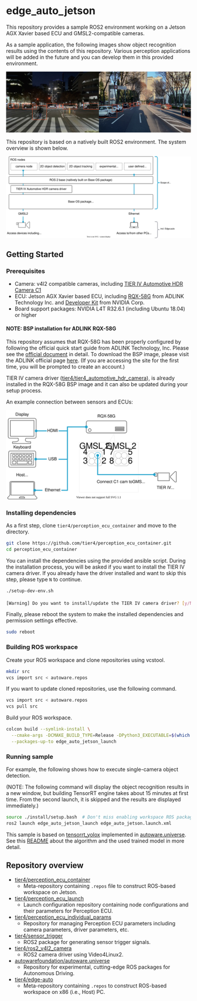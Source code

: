 # edge_auto_jetson

This repository provides a sample ROS2 environment working on a Jetson AGX Xavier based ECU and GMSL2-compatible cameras.

As a sample application, the following images show object recognition results using the contents of this repository. Various perception applications will be added in the future and you can develop them in this provided environment.

![object recognition example](docs/sample.png "perception_ecu_container object recognition example")

This repository is based on a natively built ROS2 environment. The system overview is shown below.

![system overview](docs/overview.drawio.svg "perception_ecu_container overview")

## Getting Started

### Prerequisites

- Camera: v4l2 compatible cameras, including [TIER IV Automotive HDR Camera C1](https://sensor.tier4.jp/automotive-hdr-camera)
- ECU: Jetson AGX Xavier based ECU, including [RQX-58G](https://www.adlinktech.com/Products/ROS2_Solution/ROS2_Controller/RQX-580_58G) from ADLINK Technology Inc. and [Developer Kit](https://www.nvidia.com/ja-jp/autonomous-machines/embedded-systems/jetson-agx-xavier) from NVIDIA Corp.
- Board support packages: NVIDIA L4T R32.6.1 (including Ubuntu 18.04) or higher

#### NOTE: BSP installation for ADLINK RQX-58G

This repository assumes that RQX-58G has been properly configured by following the official quick start guide from ADLINK Technology, Inc. Please see the [official document](https://www.adlinktech.com/Products/Download.ashx?type=MDownload&isQuickStart=yes&file=1783%5croscube-x-bsp-qsg-l4t-32.5.0-kernel-1.0.8.pdf) in detail. To download the BSP image, please visit the ADLINK official page [here](https://www.adlinktech.com/Products/DownloadSoftware.aspx?lang=en&pdNo=1783&MainCategory=ROS2-Solution.aspx&kind=BS). (If you are accessing the site for the first time, you will be prompted to create an account.)

TIER IV camera driver ([tier4/tier4_automotive_hdr_camera](https://github.com/tier4/tier4_automotive_hdr_camera)), is already installed in the RQX-58G BSP image and it can also be updated during your setup process.

An example connection between sensors and ECUs:

![system connection example](docs/connection.drawio.svg "system connection example")

### Installing dependencies

As a first step, clone `tier4/perception_ecu_container` and move to the directory.

```sh
git clone https://github.com/tier4/perception_ecu_container.git
cd perception_ecu_container
```

You can install the dependencies using the provided ansible script. During the installation process, you will be asked if you want to install the TIER IV camera driver. If you already have the driver installed and want to skip this step, please type `N` to continue.

```sh
./setup-dev-env.sh

[Warning] Do you want to install/update the TIER IV camera driver? [y/N]:
```

Finally, please reboot the system to make the installed dependencies and permission settings effective.

```sh
sudo reboot
```

### Building ROS workspace

Create your ROS workspace and clone repositories using vcstool.

```sh
mkdir src
vcs import src < autoware.repos
```

If you want to update cloned repositories, use the following command.

```sh
vcs import src < autoware.repos
vcs pull src
```

Build your ROS workspace.

```sh
colcon build --symlink-install \
  --cmake-args -DCMAKE_BUILD_TYPE=Release -DPython3_EXECUTABLE=$(which python3.6) \
  --packages-up-to edge_auto_jetson_launch
```

### Running sample

For example, the following shows how to execute single-camera object detection.

(NOTE: The following command will display the object recognition results in a new window, but building TensorRT engine takes about 15 minutes at first time. From the second launch, it is skipped and the results are displayed immediately.)

```sh
source ./install/setup.bash  # Don't miss enabling workspace ROS packages
ros2 launch edge_auto_jetson_launch edge_auto_jetson.launch.xml
```

This sample is based on [tensorrt_yolox](https://github.com/autowarefoundation/autoware.universe/tree/main/perception/tensorrt_yolox) implemented in [autoware.universe](https://github.com/autowarefoundation/autoware.universe.git).
See this [README](https://github.com/autowarefoundation/autoware.universe/blob/main/perception/tensorrt_yolox/README.md) about the algorithm and the used trained model in more detail.

## Repository overview

- [tier4/perception_ecu_container](https://github.com/tier4/perception_ecu_container)
  - Meta-repository containing `.repos` file to construct ROS-based workspace on Jetson.
- [tier4/perception_ecu_launch](https://github.com/tier4/perception_ecu_launch.git)
  - Launch configuration repository containing node configurations and their parameters for Perception ECU.
- [tier4/perception_ecu_individual_params](https://github.com/tier4/perception_ecu_individual_params)
  - Repository for managing Perception ECU parameters including camera parameters, driver parameters, etc.
- [tier4/sensor_trigger](https://github.com/tier4/sensor_trigger.git)
  - ROS2 package for generating sensor trigger signals.
- [tier4/ros2_v4l2_camera](https://github.com/tier4/ros2_v4l2_camera.git)
  - ROS2 camera driver using Video4Linux2.
- [autowarefoundation/autoware.universe](https://github.com/autowarefoundation/autoware.universe.git)
  - Repository for experimental, cutting-edge ROS packages for Autonomous Driving.
- [tier4/edge-auto](https://github.com/tier4/edge-auto.git)
  - Meta-repository containing `.repos` to construct ROS-based workspace on x86 (i.e., Host) PC.
